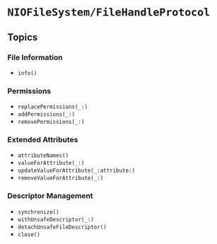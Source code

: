 # ``NIOFileSystem/FileHandleProtocol``

## Topics

### File Information

- ``info()``

### Permissions

- ``replacePermissions(_:)``
- ``addPermissions(_:)``
- ``removePermissions(_:)``

### Extended Attributes

- ``attributeNames()``
- ``valueForAttribute(_:)``
- ``updateValueForAttribute(_:attribute:)``
- ``removeValueForAttribute(_:)``

### Descriptor Management

- ``synchronize()``
- ``withUnsafeDescriptor(_:)``
- ``detachUnsafeFileDescriptor()``
- ``close()``
